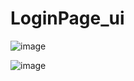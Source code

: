 # LoginPage_ui
![image](https://github.com/kaliraotaran/LoginPage_ui/assets/81376236/04d978bc-ad21-4b15-bfff-c160832e83d4)


![image](https://github.com/kaliraotaran/LoginPage_ui/assets/81376236/b5fdd215-164e-41f6-bb2a-112e0e63a4c2)
